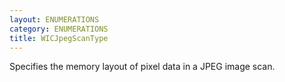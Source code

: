 ```yaml
---
layout: ENUMERATIONS
category: ENUMERATIONS
title: WICJpegScanType
---
```


Specifies the memory layout of pixel data in a JPEG image scan.
